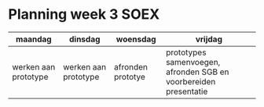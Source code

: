 
# Planning week 3 SOEX
| maandag              | dinsdag              | woensdag          | vrijdag                                                          |
|----------------------|----------------------|-------------------|------------------------------------------------------------------|
| werken aan prototype | werken aan prototype | afronden prototye | prototypes samenvoegen, afronden SGB en voorbereiden presentatie |

